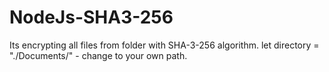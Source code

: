 # NodeJs-SHA3-256
Its encrypting all files from folder with SHA-3-256 algorithm.
let directory = "./Documents/" - change to your own path.
